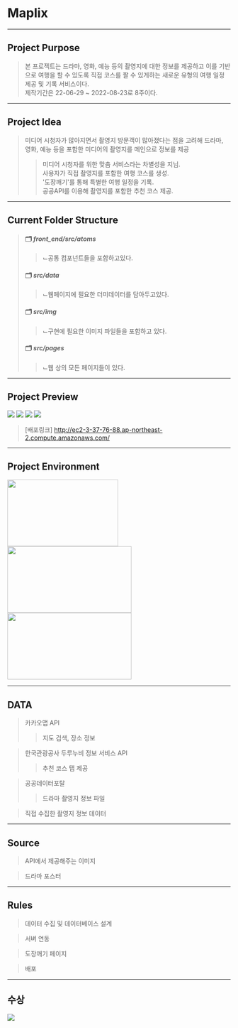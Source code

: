 # Maplix
--------------
## Project Purpose
> 본 프로젝트는 드라마, 영화, 예능 등의 촬영지에 대한 정보를 제공하고 이를 기반으로 여행을 할 수 있도록 직접 코스를 짤 수 있게하는 새로운 유형의 여행 일정 제공 및 기록 서비스이다.
> <br/>제작기간은 22-06-29 ~ 2022-08-23로 8주이다.
--------------
## Project Idea
> 미디어 시청자가 많아지면서 촬영지 방문객이 많아졌다는 점을 고려해 드라마, 영화, 예능 등을 포함한 미디어의 촬영지를 메인으로 정보를 제공 <br/>
>> 미디어 시청자를 위한 맞춤 서비스라는 차별성을 지님. <br/>
>> 사용자가 직접 촬영지를 포함한 여행 코스를 생성.<br/>
>> '도장깨기'를 통해 특별한 여행 일정을 기록.<br/>
>> 공공API를 이용해 촬영지를 포함한 추천 코스 제공.
--------------
## Current Folder Structure
> #### 🗂 *front_end/src/atoms*
> > ⌙공통 컴포넌트들을 포함하고있다.
> #### 🗂 *src/data*
> > ⌙웹페이지에 필요한 더미데이터를 담아두고있다.
> #### 🗂 *src/img*
> > ⌙구현에 필요한 이미지 파일들을 포함하고 있다.
> #### 🗂 *src/pages*
> > ⌙웹 상의 모든 페이지들이 있다.
-------------
## Project Preview
<img src = "https://user-images.githubusercontent.com/88296511/217388560-aebfe484-d44d-47c1-a2ca-c9a783d4e6c1.png">
<img src = "https://user-images.githubusercontent.com/88296511/217388609-e56b4868-df0b-4f11-bc8f-0d7d7879ae6a.png">
<img src = "https://user-images.githubusercontent.com/88296511/217388641-4273afde-89c4-4728-b97f-defd42b781ed.png">
<img src = "https://user-images.githubusercontent.com/88296511/217388680-8fe39e8c-f3de-49a7-bd55-30c481d1336f.png">

>[배포링크] http://ec2-3-37-76-88.ap-northeast-2.compute.amazonaws.com/
-------------
## Project Environment
<img src = "https://user-images.githubusercontent.com/88296511/217285156-6deaeb5d-38cf-4311-a529-cb6534d53c7f.png" width="250" height="150">

<img src = "https://user-images.githubusercontent.com/88296511/217387139-e864e0fc-a9c5-44bf-9e08-ad8c1523dc63.png" width="280" height="150">
<br/>
<img src = "https://user-images.githubusercontent.com/88296511/217387133-9302cc22-caa9-44f7-85e8-e17e89377bd8.png" width="280" height="150">

-------------
## DATA
>카카오맵 API
>>지도 검색, 장소 정보

>한국관광공사 두루누비 정보 서비스 API
>>추천 코스 탭 제공

>공공데이터포탈
>>드라마 촬영지 정보 파일

>직접 수집한 촬영지 정보 데이터
-------------
## Source
> API에서 제공해주는 이미지

> 드라마 포스터
-------------
## Rules
> 데이터 수집 및 데이터베이스 설계<br/>

> 서벼 연동

> 도장깨기 페이지<br/>

> 배포
-------------
## 수상
<img src="https://user-images.githubusercontent.com/88296511/217388328-10705988-a53a-4c3c-a5e1-15b535f7e189.JPG">
